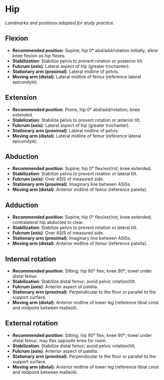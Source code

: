 # Hip

_Landmarks and positions adapted for study practice._

## Flexion
- **Recommended position**: Supine; hip 0° abd/add/rotation initially; allow knee flexion as hip flexes.
- **Stabilization**: Stabilize pelvis to prevent rotation or posterior tilt.
- **Fulcrum (axis)**: Lateral aspect of hip (greater trochanter).
- **Stationary arm (proximal)**: Lateral midline of pelvis.
- **Moving arm (distal)**: Lateral midline of femur (reference lateral epicondyle).

## Extension
- **Recommended position**: Prone; hip 0° abd/add/rotation; knee extended.
- **Stabilization**: Stabilize pelvis to prevent rotation or anterior tilt.
- **Fulcrum (axis)**: Lateral aspect of hip (greater trochanter).
- **Stationary arm (proximal)**: Lateral midline of pelvis.
- **Moving arm (distal)**: Lateral midline of femur (reference lateral epicondyle).

## Abduction
- **Recommended position**: Supine; hip 0° flex/ext/rot; knee extended.
- **Stabilization**: Stabilize pelvis to prevent rotation or lateral tilt.
- **Fulcrum (axis)**: Over ASIS of measured side.
- **Stationary arm (proximal)**: Imaginary line between ASISs.
- **Moving arm (distal)**: Anterior midline of femur (reference patella).

## Adduction
- **Recommended position**: Supine; hip 0° flex/ext/rot; knee extended; contralateral hip abducted to clear.
- **Stabilization**: Stabilize pelvis to prevent rotation or lateral tilt.
- **Fulcrum (axis)**: Over ASIS of measured side.
- **Stationary arm (proximal)**: Imaginary line between ASISs.
- **Moving arm (distal)**: Anterior midline of femur (reference patella).

## Internal rotation
- **Recommended position**: Sitting; hip 90° flex; knee 90°; towel under distal femur.
- **Stabilization**: Stabilize distal femur; avoid pelvic rotation/tilt.
- **Fulcrum (axis)**: Anterior aspect of patella.
- **Stationary arm (proximal)**: Perpendicular to the floor or parallel to the support surface.
- **Moving arm (distal)**: Anterior midline of lower leg (reference tibial crest and midpoint between malleoli).

## External rotation
- **Recommended position**: Sitting; hip 90° flex; knee 90°; towel under distal femur; may flex opposite knee for room.
- **Stabilization**: Stabilize distal femur; avoid pelvic rotation/tilt.
- **Fulcrum (axis)**: Anterior aspect of patella.
- **Stationary arm (proximal)**: Perpendicular to the floor or parallel to the support surface.
- **Moving arm (distal)**: Anterior midline of lower leg (reference tibial crest and midpoint between malleoli).
